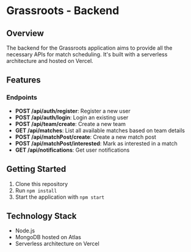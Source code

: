 # Grassroots - Backend

## Overview

The backend for the Grassroots application aims to provide all the necessary APIs for match scheduling. It's built with a serverless architecture and hosted on Vercel.

## Features

### Endpoints

- **POST /api/auth/register**: Register a new user
- **POST /api/auth/login**: Login an existing user
- **POST /api/team/create**: Create a new team
- **GET /api/matches**: List all available matches based on team details
- **POST /api/matchPost/create**: Create a new match post
- **POST /api/matchPost/interested**: Mark as interested in a match
- **GET /api/notifications**: Get user notifications

## Getting Started

1. Clone this repository
2. Run `npm install`
3. Start the application with `npm start`

## Technology Stack

- Node.js
- MongoDB hosted on Atlas
- Serverless architecture on Vercel

